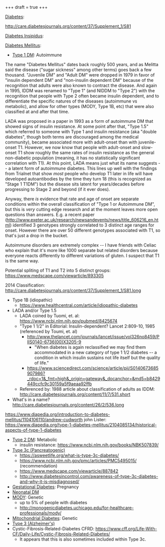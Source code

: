 +++
draft = true
+++



[Diabetes](https://en.wikipedia.org/wiki/Diabetes_(disambiguation)):

http://care.diabetesjournals.org/content/37/Supplement_1/S81

[Diabetes Insipidus](https://en.wikipedia.org/wiki/Diabetes_insipidus):

[Diabetes Mellitus](https://en.wikipedia.org/wiki/Diabetes_mellitus):

* [Type 1 DM](https://en.wikipedia.org/wiki/Diabetes_mellitus_type_1): Autoimmune

The name "Diabetes Mellitus" dates back roughly 500 years, and as Melitta said the disease ("sugar sickness" among other terms) goes back a few thousand.  "Juvenile DM" and "Adult DM" were dropped in 1979 in favor of "insulin dependent DM" and "non-insulin dependent DM" because of the recognition that adults were also known to contract the disease.  And again in 1995, IDDM was renamed to "Type 1" (and NIDDM to "Type 2") with the recognition that people with Type 2 often became insulin dependent, and to differentiate the specific natures of the diseases (autoimmune vs metabolic), and allow for other types (MODY, Type 1B, etc) that were also classified at and after that time.

LADA was proposed in a paper in 1993 as a form of autoimmune DM that showed signs of insulin resistance.  At some point after that, "Type 1.5" which referred to someone with Type 1 and insulin resistance (aka "double diabetes", though both terms are discouraged among the medical community), became associated more with adult-onset than with juvenile-onset T1.  However, we now know that people with adult-onset and slow-onset T1 show roughly the same rates of insulin resistance as the general non-diabetic population (meaning, it has no statistically significant correlation with T1).  At this point, LADA means just what its name suggests -- a latent form of autoimmune diabetes.  This lines up well with the findings from Trialnet that show *most* people who develop T1 later in life will have developed autoantibodies by the time they turn 18 (this is recognized as "Stage 1 T1DM") but the disease sits latent for years/decades before progressing to Stage 2 and beyond (if it ever does).

Anyway, there *is* evidence that rate and age of onset are separate conditions within the overall classification of "Type 1 or Autoimmune DM", but this is *very* cutting edge research and at the moment leaves more open questions than answers.  E.g. a recent paper (http://www.exeter.ac.uk/research/newsandevents/news/title_606216_en.html) identified 3 genotypes strongly correlated to 3 distinct age ranges for onset.  However there are over 50 different genotypes associated with T1, so that's just a drop in the bucket.  

Autoimmune disorders are extremely complex -- I have friends with Celiac who explain that it's more like 1000 separate but related disorders because everyone reacts differently to different variations of gluten.  I suspect that T1 is the same way.

Potential spliting of T1 and T2 into 5 distinct groups: https://www.medscape.com/viewarticle/893305

2014 Classification: http://care.diabetesjournals.org/content/37/Supplement_1/S81.long


  * Type 1B (idiopathic)
    * https://www.healthcentral.com/article/idiopathic-diabetes
  * LADA and/or Type 1.5
    - LADA coined by Tuomi, et. al: https://www.ncbi.nlm.nih.gov/pubmed/8425674
    - "Type 1 1/2" in Editorial: Insulin-dependent? Lancet 2:809-10, 1985
       (referenced by Toumi, et. al)
       * http://www.thelancet.com/journals/lancet/issue/vol326no8459/PIIS0140-6736(00)X3205-9
         - "When diabetes is again reclassified we may find them accommodated in a new category of type 1 1/2 diabetes -- a condition in which insulin sustains not life itself but the quality of life."
       * https://www.sciencedirect.com/science/article/pii/S0140673685907986?_rdoc=1&_fmt=high&_origin=gateway&_docanchor=&md5=b8429449ccfc9c30159a5f9aeaa92ffb
    -  Referenced by:  1988 article about classification of adults as IDDM: http://care.diabetesjournals.org/content/11/7/531.short
  * What's in a name? http://care.diabetesjournals.org/content/26/2/536.long

https://www.diapedia.org/introduction-to-diabetes-mellitus/1104106110/andrew-cudworth
john Lister: https://www.diapedia.org/type-1-diabetes-mellitus/2104085134/historical-aspects-of-type-1-diabetes

* [Type 2 DM](https://en.wikipedia.org/wiki/Diabetes_mellitus_type_2): Metabolic
  * insulin resistance: https://www.ncbi.nlm.nih.gov/books/NBK507839/
* [Type 3c (Pancreatogenic)](https://en.wikipedia.org/wiki/Type_3c_(Pancreatogenic)_Diabetes)
  * https://asweetlife.org/what-is-type-3c-diabetes/
  * https://www.ncbi.nlm.nih.gov/pmc/articles/PMC5495015/ (recommendation)
  * https://www.medscape.com/viewarticle/887842
  * http://www.diabetesincontrol.com/awareness-of-type-3c-diabetes-and-why-it-is-misdiagnosed/
* [Gestational Diabetes](https://en.wikipedia.org/wiki/Gestational_diabetes): Pregnancy
* [Neonatal DM](https://en.wikipedia.org/wiki/Neonatal_diabetes_mellitus)
* [MODY](https://en.wikipedia.org/wiki/Maturity_onset_diabetes_of_the_young): Genetic
  * up to 5% of people with diabetes
  * http://monogenicdiabetes.uchicago.edu/for-healthcare-professionals/mody/
* [Mitochondrial Diabetes](https://en.wikipedia.org/wiki/Diabetes_mellitus_and_deafness): Genetic
* [Type 3 (Alzheimer's)](https://en.wikipedia.org/wiki/Type_3_diabetes)
* Cystic-Fibrosis-Related-Diabetes
CFRD: https://www.cff.org/Life-With-CF/Daily-Life/Cystic-Fibrosis-Related-Diabetes/
  * It appears that this is also sometimes included within Type 3c.

